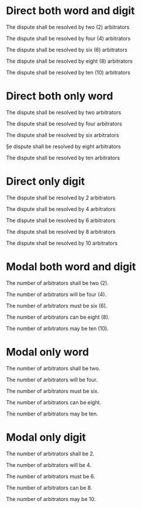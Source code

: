 # Direct both word and digit

The dispute shall be resolved by two (2) arbitrators

The dispute shall be resolved by four (4) arbitrators

The dispute shall be resolved by six (6) arbitrators

The dispute shall be resolved by eight (8) arbitrators

The dispute shall be resolved by ten (10) arbitrators

# Direct both only word

The dispute shall be resolved by two arbitrators

The dispute shall be resolved by four arbitrators

The dispute shall be resolved by six arbitrators

§e dispute shall be resolved by eight arbitrators

The dispute shall be resolved by ten arbitrators

# Direct only digit

The dispute shall be resolved by 2 arbitrators

The dispute shall be resolved by 4 arbitrators

The dispute shall be resolved by 6 arbitrators

The dispute shall be resolved by 8 arbitrators

The dispute shall be resolved by 10 arbitrators

# Modal both word and digit

The number of arbitrators shall be two (2).

The number of arbitrators will be four (4).

The number of arbitrators must be six (6).

The number of arbitrators can be eight (8).

The number of arbitrators may be ten (10).

# Modal only word

The number of arbitrators shall be two.

The number of arbitrators will be four.

The number of arbitrators must be six.

The number of arbitrators can be eight.

The number of arbitrators may be ten.

# Modal only digit

The number of arbitrators shall be 2.

The number of arbitrators will be 4.

The number of arbitrators must be 6.

The number of arbitrators can be 8.

The number of arbitrators may be 10.